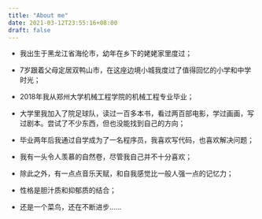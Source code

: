 ```yaml
---
title: "About me"
date: 2021-03-12T23:55:16+08:00
draft: false
---
```


- 我出生于黑龙江省海伦市，幼年在乡下的姥姥家里度过；

  

- 7岁跟着父母定居双鸭山市，在这座边境小城我度过了值得回忆的小学和中学时光；



- 2018年我从郑州大学机械工程学院的机械工程专业毕业；



- 大学里我加入了院足球队，读过一百多本书，看过两百部电影，学过画画，写过剧本。尝试了不少东西，但也没能找到自己的方向；



- 毕业两年后我通过自学成为了一名程序员，我喜欢写代码，也喜欢解决问题；



- 我有一头令人羡慕的自然卷，尽管我自己并不十分喜欢；



- 除此之外，有一点点音乐天赋，和自我感觉比一般人强一点的记忆力；



- 性格是胆汁质和抑郁质的结合；



- 还是一个菜鸟，还在不断进步......


